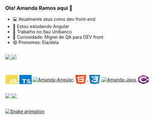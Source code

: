 


### Ola! Amanda Ramos aqui 👋
	
	
- 💻 Atualmente atuo como dev front-end    
- 🚀 Estou estudando Angular	  
- 🧡 Trabalho no Itaú Unibanco	  
- 🔀 Curiosidade: Migrei de QA para DEV front.
- 😄 Pronomes: Ela/dela  


    
##
    

            
<div>
	<a href="https://github.com/Aramosilva">
		<img height="180em" src="https://github-readme-stats.vercel.app/api?username=Aramosilva&show_icons=true&theme=dracula&include_all_commits=true&count_private=true"/>
		<img height="180em" src="https://github-readme-stats.vercel.app/api/top-langs/?username=Aramosilva&layout=compact&langs_count=16&theme=dracula"/>
</div>

    
##
    

<div style="display: inline_block"><br>
  <img align="center" alt="Amanda-Js" height="30" width="40" src="https://raw.githubusercontent.com/devicons/devicon/master/icons/javascript/javascript-plain.svg">
  <img align="center" alt="Amanda-Ts" height="30" width="40" src="https://raw.githubusercontent.com/devicons/devicon/master/icons/typescript/typescript-plain.svg">
  <img align="center" alt="Amanda-Angular" height="30" width="40" src="https://cdn.jsdelivr.net/gh/devicons/devicon/icons/angularjs/angularjs-original.svg" /> 
  <img align="center" alt="Amanda-HTML" height="30" width="40" src="https://raw.githubusercontent.com/devicons/devicon/master/icons/html5/html5-original.svg">
  <img align="center" alt="Amanda-CSS" height="30" width="40" src="https://raw.githubusercontent.com/devicons/devicon/master/icons/css3/css3-original.svg">
  <img align="center" alt="Amanda-Java" height="30" width="40" src="https://cdn.jsdelivr.net/gh/devicons/devicon/icons/java/java-original-wordmark.svg">     
  <img align="center" alt="Rafa-Csharp" height="30" width="40" src="https://raw.githubusercontent.com/devicons/devicon/master/icons/csharp/csharp-original.svg">
</div>
  
  ##
 
<div> 
  <a href = "mailto:mandoca2016@gmail.com"><img src="https://img.shields.io/badge/-Gmail-%23333?style=for-the-badge&logo=gmail&logoColor=white" target="_blank"></a>
  <a href="https://www.linkedin.com/in/amanda-ramos-da-silva-634398154/" target="_blank"><img src="https://img.shields.io/badge/-LinkedIn-%230077B5?style=for-the-badge&logo=linkedin&logoColor=white" target="_blank"></a> 
</div>

##

[![Snake animation](https://github-readme-stats.vercel.app/api?username=Aramos)](https://github.com/anuraghazra/github-contribution-grid-snake.svg)

